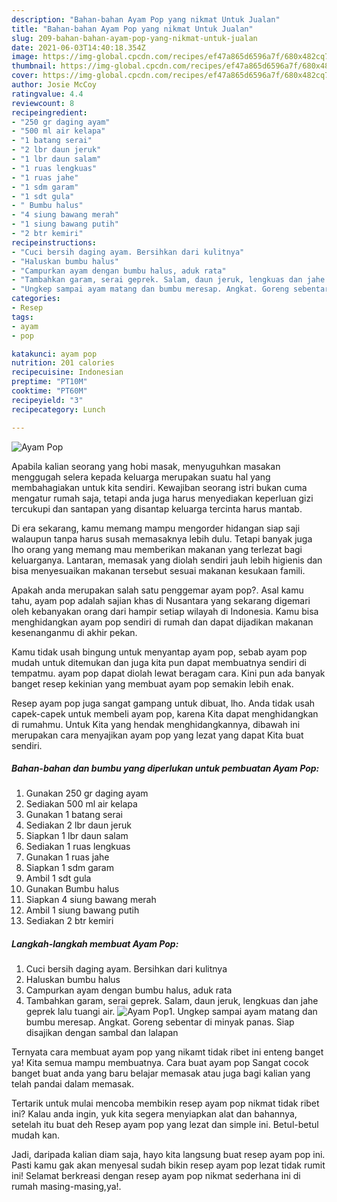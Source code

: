 ```yaml
---
description: "Bahan-bahan Ayam Pop yang nikmat Untuk Jualan"
title: "Bahan-bahan Ayam Pop yang nikmat Untuk Jualan"
slug: 209-bahan-bahan-ayam-pop-yang-nikmat-untuk-jualan
date: 2021-06-03T14:40:18.354Z
image: https://img-global.cpcdn.com/recipes/ef47a865d6596a7f/680x482cq70/ayam-pop-foto-resep-utama.jpg
thumbnail: https://img-global.cpcdn.com/recipes/ef47a865d6596a7f/680x482cq70/ayam-pop-foto-resep-utama.jpg
cover: https://img-global.cpcdn.com/recipes/ef47a865d6596a7f/680x482cq70/ayam-pop-foto-resep-utama.jpg
author: Josie McCoy
ratingvalue: 4.4
reviewcount: 8
recipeingredient:
- "250 gr daging ayam"
- "500 ml air kelapa"
- "1 batang serai"
- "2 lbr daun jeruk"
- "1 lbr daun salam"
- "1 ruas lengkuas"
- "1 ruas jahe"
- "1 sdm garam"
- "1 sdt gula"
- " Bumbu halus"
- "4 siung bawang merah"
- "1 siung bawang putih"
- "2 btr kemiri"
recipeinstructions:
- "Cuci bersih daging ayam. Bersihkan dari kulitnya"
- "Haluskan bumbu halus"
- "Campurkan ayam dengan bumbu halus, aduk rata"
- "Tambahkan garam, serai geprek. Salam, daun jeruk, lengkuas dan jahe geprek lalu tuangi air."
- "Ungkep sampai ayam matang dan bumbu meresap. Angkat. Goreng sebentar di minyak panas. Siap disajikan dengan sambal dan lalapan"
categories:
- Resep
tags:
- ayam
- pop

katakunci: ayam pop 
nutrition: 201 calories
recipecuisine: Indonesian
preptime: "PT10M"
cooktime: "PT60M"
recipeyield: "3"
recipecategory: Lunch

---
```



![Ayam Pop](https://img-global.cpcdn.com/recipes/ef47a865d6596a7f/680x482cq70/ayam-pop-foto-resep-utama.jpg)

Apabila kalian seorang yang hobi masak, menyuguhkan masakan menggugah selera kepada keluarga merupakan suatu hal yang membahagiakan untuk kita sendiri. Kewajiban seorang istri bukan cuma mengatur rumah saja, tetapi anda juga harus menyediakan keperluan gizi tercukupi dan santapan yang disantap keluarga tercinta harus mantab.

Di era  sekarang, kamu memang mampu mengorder hidangan siap saji walaupun tanpa harus susah memasaknya lebih dulu. Tetapi banyak juga lho orang yang memang mau memberikan makanan yang terlezat bagi keluarganya. Lantaran, memasak yang diolah sendiri jauh lebih higienis dan bisa menyesuaikan makanan tersebut sesuai makanan kesukaan famili. 



Apakah anda merupakan salah satu penggemar ayam pop?. Asal kamu tahu, ayam pop adalah sajian khas di Nusantara yang sekarang digemari oleh kebanyakan orang dari hampir setiap wilayah di Indonesia. Kamu bisa menghidangkan ayam pop sendiri di rumah dan dapat dijadikan makanan kesenanganmu di akhir pekan.

Kamu tidak usah bingung untuk menyantap ayam pop, sebab ayam pop mudah untuk ditemukan dan juga kita pun dapat membuatnya sendiri di tempatmu. ayam pop dapat diolah lewat beragam cara. Kini pun ada banyak banget resep kekinian yang membuat ayam pop semakin lebih enak.

Resep ayam pop juga sangat gampang untuk dibuat, lho. Anda tidak usah capek-capek untuk membeli ayam pop, karena Kita dapat menghidangkan di rumahmu. Untuk Kita yang hendak menghidangkannya, dibawah ini merupakan cara menyajikan ayam pop yang lezat yang dapat Kita buat sendiri.

<!--inarticleads1-->

##### Bahan-bahan dan bumbu yang diperlukan untuk pembuatan Ayam Pop:

1. Gunakan 250 gr daging ayam
1. Sediakan 500 ml air kelapa
1. Gunakan 1 batang serai
1. Sediakan 2 lbr daun jeruk
1. Siapkan 1 lbr daun salam
1. Sediakan 1 ruas lengkuas
1. Gunakan 1 ruas jahe
1. Siapkan 1 sdm garam
1. Ambil 1 sdt gula
1. Gunakan  Bumbu halus
1. Siapkan 4 siung bawang merah
1. Ambil 1 siung bawang putih
1. Sediakan 2 btr kemiri




<!--inarticleads2-->

##### Langkah-langkah membuat Ayam Pop:

1. Cuci bersih daging ayam. Bersihkan dari kulitnya
1. Haluskan bumbu halus
1. Campurkan ayam dengan bumbu halus, aduk rata
1. Tambahkan garam, serai geprek. Salam, daun jeruk, lengkuas dan jahe geprek lalu tuangi air.
<img src="//assets-global.cpcdn.com/assets/icons/button_play-2c75c40dde080a61004c1f40b05d8f140eaff45d7e9e6481dc71c63d2e7c4909.png" alt="Ayam Pop">1. Ungkep sampai ayam matang dan bumbu meresap. Angkat. Goreng sebentar di minyak panas. Siap disajikan dengan sambal dan lalapan




Ternyata cara membuat ayam pop yang nikamt tidak ribet ini enteng banget ya! Kita semua mampu membuatnya. Cara buat ayam pop Sangat cocok banget buat anda yang baru belajar memasak atau juga bagi kalian yang telah pandai dalam memasak.

Tertarik untuk mulai mencoba membikin resep ayam pop nikmat tidak ribet ini? Kalau anda ingin, yuk kita segera menyiapkan alat dan bahannya, setelah itu buat deh Resep ayam pop yang lezat dan simple ini. Betul-betul mudah kan. 

Jadi, daripada kalian diam saja, hayo kita langsung buat resep ayam pop ini. Pasti kamu gak akan menyesal sudah bikin resep ayam pop lezat tidak rumit ini! Selamat berkreasi dengan resep ayam pop nikmat sederhana ini di rumah masing-masing,ya!.

